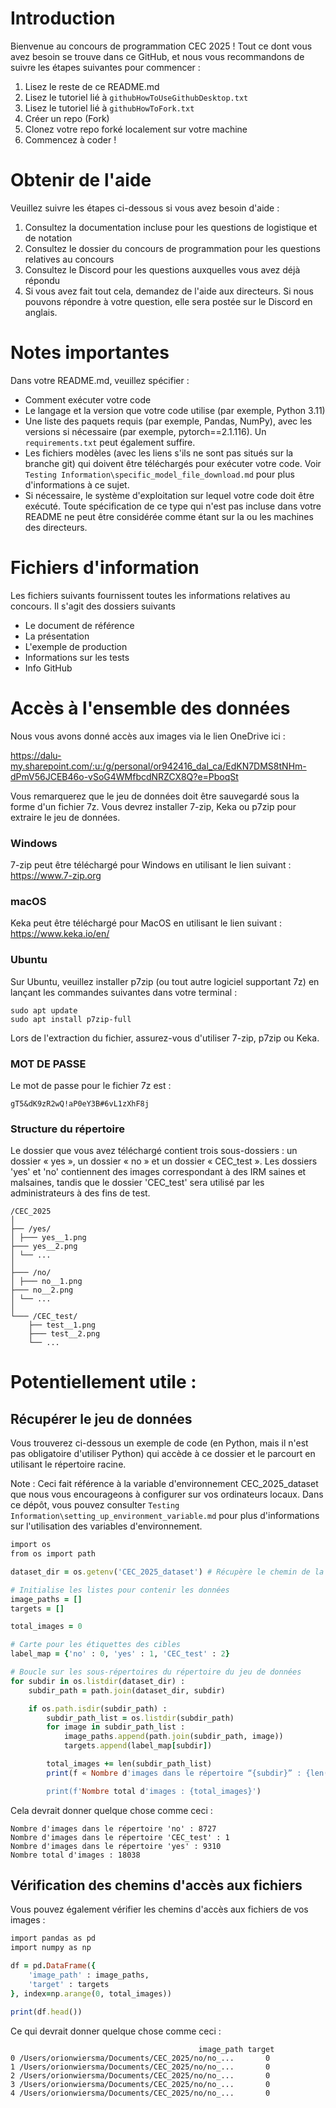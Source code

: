 # Introduction
Bienvenue au concours de programmation CEC 2025 ! Tout ce dont vous avez besoin se trouve dans ce GitHub, et nous vous recommandons de suivre les étapes suivantes pour commencer :

1. Lisez le reste de ce README.md
2. Lisez le tutoriel lié à `githubHowToUseGithubDesktop.txt`
3. Lisez le tutoriel lié à `githubHowToFork.txt`
4. Créer un repo (Fork)
5. Clonez votre repo forké localement sur votre machine
6. Commencez à coder !

# Obtenir de l'aide
Veuillez suivre les étapes ci-dessous si vous avez besoin d'aide :

1. Consultez la documentation incluse pour les questions de logistique et de notation
2. Consultez le dossier du concours de programmation pour les questions relatives au concours
3. Consultez le Discord pour les questions auxquelles vous avez déjà répondu
4. Si vous avez fait tout cela, demandez de l'aide aux directeurs. Si nous pouvons répondre à votre question, elle sera postée sur le Discord en anglais.

# Notes importantes
Dans votre README.md, veuillez spécifier :

- Comment exécuter votre code
- Le langage et la version que votre code utilise (par exemple, Python 3.11)
- Une liste des paquets requis (par exemple, Pandas, NumPy), avec les versions si nécessaire (par exemple, pytorch==2.1.116). Un `requirements.txt` peut également suffire.
- Les fichiers modèles (avec les liens s'ils ne sont pas situés sur la branche git) qui doivent être téléchargés pour exécuter votre code. Voir ``Testing Information\specific_model_file_download.md`` pour plus d'informations à ce sujet.
- Si nécessaire, le système d'exploitation sur lequel votre code doit être exécuté. Toute spécification de ce type qui n'est pas incluse dans votre README ne peut être considérée comme étant sur la ou les machines des directeurs.

# Fichiers d'information
Les fichiers suivants fournissent toutes les informations relatives au concours. Il s'agit des dossiers suivants
- Le document de référence
- La présentation
- L'exemple de production
- Informations sur les tests
- Info GitHub

# Accès à l'ensemble des données
Nous vous avons donné accès aux images via le lien OneDrive ici :

https://dalu-my.sharepoint.com/:u:/g/personal/or942416_dal_ca/EdKN7DMS8tNHm-dPmV56JCEB46o-vSoG4WMfbcdNRZCX8Q?e=PboqSt

Vous remarquerez que le jeu de données doit être sauvegardé sous la forme d'un fichier 7z. Vous devrez installer 7-zip, Keka ou p7zip pour extraire le jeu de données.

### Windows
7-zip peut être téléchargé pour Windows en utilisant le lien suivant :
https://www.7-zip.org

### macOS
Keka peut être téléchargé pour MacOS en utilisant le lien suivant :
https://www.keka.io/en/

### Ubuntu
Sur Ubuntu, veuillez installer p7zip (ou tout autre logiciel supportant 7z) en lançant les commandes suivantes dans votre terminal :
```
sudo apt update
sudo apt install p7zip-full
```


Lors de l'extraction du fichier, assurez-vous d'utiliser 7-zip, p7zip ou Keka.

### MOT DE PASSE

Le mot de passe pour le fichier 7z est :

```
gT5&dK9zR2wQ!aP0eY3B#6vL1zXhF8j
```

### Structure du répertoire

Le dossier que vous avez téléchargé contient trois sous-dossiers : un dossier « yes », un dossier « no » et un dossier « CEC_test ». Les dossiers 'yes' et 'no' contiennent des images correspondant à des IRM saines et malsaines, tandis que le dossier 'CEC_test' sera utilisé par les administrateurs à des fins de test.
```
/CEC_2025
│
├── /yes/
│ ├─── yes__1.png
├─── yes__2.png
│ └── ...
│
├─── /no/
│ ├─── no__1.png
├─── no__2.png
│ └── ...
│
└─── /CEC_test/
    ├── test__1.png
    ├─── test__2.png
    └── ...
```

# Potentiellement utile :

## Récupérer le jeu de données
Vous trouverez ci-dessous un exemple de code (en Python, mais il n'est pas obligatoire d'utiliser Python) qui accède à ce dossier et le parcourt en utilisant le répertoire racine. 

Note : Ceci fait référence à la variable d'environnement CEC_2025_dataset que nous vous encourageons à configurer sur vos ordinateurs locaux. Dans ce dépôt, vous pouvez consulter ``Testing Information\setting_up_environment_variable.md`` pour plus d'informations sur l'utilisation des variables d'environnement. 

```Ruby
import os
from os import path

dataset_dir = os.getenv('CEC_2025_dataset') # Récupère le chemin de la variable d'environnement

# Initialise les listes pour contenir les données
image_paths = []
targets = []

total_images = 0

# Carte pour les étiquettes des cibles
label_map = {'no' : 0, 'yes' : 1, 'CEC_test' : 2} 

# Boucle sur les sous-répertoires du répertoire du jeu de données
for subdir in os.listdir(dataset_dir) :
    subdir_path = path.join(dataset_dir, subdir)

    if os.path.isdir(subdir_path) :
        subdir_path_list = os.listdir(subdir_path)
        for image in subdir_path_list :
            image_paths.append(path.join(subdir_path, image))
            targets.append(label_map[subdir])

        total_images += len(subdir_path_list)
        print(f « Nombre d'images dans le répertoire “{subdir}” : {len(subdir_path_list)}")

        print(f'Nombre total d'images : {total_images}')
```
Cela devrait donner quelque chose comme ceci :

```
Nombre d'images dans le répertoire 'no' : 8727
Nombre d'images dans le répertoire 'CEC_test' : 1
Nombre d'images dans le répertoire 'yes' : 9310
Nombre total d'images : 18038
```
## Vérification des chemins d'accès aux fichiers
Vous pouvez également vérifier les chemins d'accès aux fichiers de vos images :
```Ruby
import pandas as pd
import numpy as np

df = pd.DataFrame({
    'image_path' : image_paths,
    'target' : targets
}, index=np.arange(0, total_images))

print(df.head())
```
Ce qui devrait donner quelque chose comme ceci :
```
                                          image_path target
0 /Users/orionwiersma/Documents/CEC_2025/no/no_...       0
1 /Users/orionwiersma/Documents/CEC_2025/no/no_...       0
2 /Users/orionwiersma/Documents/CEC_2025/no/no_...       0
3 /Users/orionwiersma/Documents/CEC_2025/no/no_...       0
4 /Users/orionwiersma/Documents/CEC_2025/no/no_...       0
```
